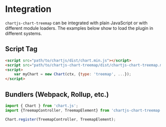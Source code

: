 # Integration

`chartjs-chart-treemap` can be integrated with plain JavaScript or with different module loaders. The examples below show to load the plugin in different systems.

## Script Tag

```html
<script src="path/to/chartjs/dist/chart.min.js"></script>
<script src="path/to/chartjs-chart-treemap/dist/chartjs-chart-treemap.min.js"></script>
<script>
    var myChart = new Chart(ctx, {type: 'treemap', ...});
</script>
```

## Bundlers (Webpack, Rollup, etc.)

```javascript
import { Chart } from 'chart.js';
import {TreemapController, TreemapElement} from 'chartjs-chart-treemap';

Chart.register(TreemapController, TreemapElement);
```
